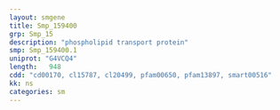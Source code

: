 ```yaml
---
layout: smgene
title: Smp_159400
grp: Smp_15
description: "phospholipid transport protein"
smp: Smp_159400.1
uniprot: "G4VCQ4"
length:   948
cdd: "cd00170, cl15787, cl20499, pfam00650, pfam13897, smart00516"
kk: ns
categories: sm
---
```

